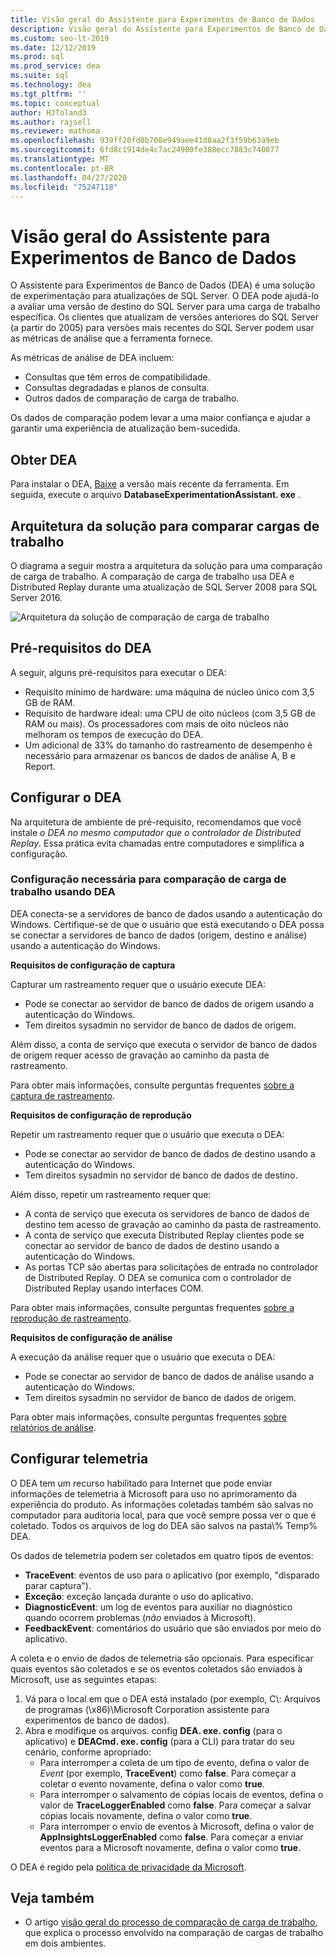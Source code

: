 ```yaml
---
title: Visão geral do Assistente para Experimentos de Banco de Dados
description: Visão geral do Assistente para Experimentos de Banco de Dados
ms.custom: seo-lt-2019
ms.date: 12/12/2019
ms.prod: sql
ms.prod_service: dea
ms.suite: sql
ms.technology: dea
ms.tgt_pltfrm: ''
ms.topic: conceptual
author: HJToland3
ms.author: rajsell
ms.reviewer: mathoma
ms.openlocfilehash: 939ff20fd0b708e949aee41d8aa2f3f59b63a9eb
ms.sourcegitcommit: 6fd8c1914de4c7ac24900fe388ecc7883c740077
ms.translationtype: MT
ms.contentlocale: pt-BR
ms.lasthandoff: 04/27/2020
ms.locfileid: "75247118"
---
```

# <a name="overview-of-database-experimentation-assistant"></a>Visão geral do Assistente para Experimentos de Banco de Dados

O Assistente para Experimentos de Banco de Dados (DEA) é uma solução de experimentação para atualizações de SQL Server. O DEA pode ajudá-lo a avaliar uma versão de destino do SQL Server para uma carga de trabalho específica. Os clientes que atualizam de versões anteriores do SQL Server (a partir do 2005) para versões mais recentes do SQL Server podem usar as métricas de análise que a ferramenta fornece.

As métricas de análise de DEA incluem:

- Consultas que têm erros de compatibilidade.
- Consultas degradadas e planos de consulta.
- Outros dados de comparação de carga de trabalho.

Os dados de comparação podem levar a uma maior confiança e ajudar a garantir uma experiência de atualização bem-sucedida.

## <a name="get-dea"></a>Obter DEA

Para instalar o DEA, [Baixe](https://www.microsoft.com/download/details.aspx?id=54090) a versão mais recente da ferramenta. Em seguida, execute o arquivo **DatabaseExperimentationAssistant. exe** .

## <a name="solution-architecture-for-comparing-workloads"></a>Arquitetura da solução para comparar cargas de trabalho

O diagrama a seguir mostra a arquitetura da solução para uma comparação de carga de trabalho. A comparação de carga de trabalho usa DEA e Distributed Replay durante uma atualização de SQL Server 2008 para SQL Server 2016.

![Arquitetura da solução de comparação de carga de trabalho](./media/database-experimentation-assistant-overview/dea-overview-compare-solution-architecture.png)

## <a name="dea-prerequisites"></a>Pré-requisitos do DEA

A seguir, alguns pré-requisitos para executar o DEA:

- Requisito mínimo de hardware: uma máquina de núcleo único com 3,5 GB de RAM.
- Requisito de hardware ideal: uma CPU de oito núcleos (com 3,5 GB de RAM ou mais). Os processadores com mais de oito núcleos não melhoram os tempos de execução do DEA.
- Um adicional de 33% do tamanho do rastreamento de desempenho é necessário para armazenar os bancos de dados de análise A, B e Report.

## <a name="configure-dea"></a>Configurar o DEA

Na arquitetura de ambiente de pré-requisito, recomendamos que você instale *o DEA no mesmo computador que o controlador de Distributed Replay*. Essa prática evita chamadas entre computadores e simplifica a configuração.

### <a name="required-configuration-for-workload-comparison-using-dea"></a>Configuração necessária para comparação de carga de trabalho usando DEA

DEA conecta-se a servidores de banco de dados usando a autenticação do Windows. Certifique-se de que o usuário que está executando o DEA possa se conectar a servidores de banco de dados (origem, destino e análise) usando a autenticação do Windows.

**Requisitos de configuração de captura**

Capturar um rastreamento requer que o usuário execute DEA:

- Pode se conectar ao servidor de banco de dados de origem usando a autenticação do Windows.
- Tem direitos sysadmin no servidor de banco de dados de origem.

Além disso, a conta de serviço que executa o servidor de banco de dados de origem requer acesso de gravação ao caminho da pasta de rastreamento.

Para obter mais informações, consulte perguntas frequentes [sobre a captura de rastreamento](database-experimentation-assistant-capture-trace.md#frequently-asked-questions-about-trace-capture).

**Requisitos de configuração de reprodução**

Repetir um rastreamento requer que o usuário que executa o DEA:

- Pode se conectar ao servidor de banco de dados de destino usando a autenticação do Windows.
- Tem direitos sysadmin no servidor de banco de dados de destino.

Além disso, repetir um rastreamento requer que:

- A conta de serviço que executa os servidores de banco de dados de destino tem acesso de gravação ao caminho da pasta de rastreamento.
- A conta de serviço que executa Distributed Replay clientes pode se conectar ao servidor de banco de dados de destino usando a autenticação do Windows.
- As portas TCP são abertas para solicitações de entrada no controlador de Distributed Replay. O DEA se comunica com o controlador de Distributed Replay usando interfaces COM.

Para obter mais informações, consulte perguntas frequentes [sobre a reprodução de rastreamento](database-experimentation-assistant-replay-trace.md#frequently-asked-questions-about-trace-replay).

**Requisitos de configuração de análise**

A execução da análise requer que o usuário que executa o DEA:

- Pode se conectar ao servidor de banco de dados de análise usando a autenticação do Windows.
- Tem direitos sysadmin no servidor de banco de dados de origem.

Para obter mais informações, consulte perguntas frequentes [sobre relatórios de análise](database-experimentation-assistant-create-report.md#frequently-asked-questions-about-analysis-reports).

## <a name="set-up-telemetry"></a>Configurar telemetria

O DEA tem um recurso habilitado para Internet que pode enviar informações de telemetria à Microsoft para uso no aprimoramento da experiência do produto. As informações coletadas também são salvas no computador para auditoria local, para que você sempre possa ver o que é coletado. Todos os arquivos de log do DEA são salvos na pasta\\% Temp% DEA.

Os dados de telemetria podem ser coletados em quatro tipos de eventos:

- **TraceEvent**: eventos de uso para o aplicativo (por exemplo, "disparado parar captura").
- **Exceção**: exceção lançada durante o uso do aplicativo.
- **DiagnosticEvent**: um log de eventos para auxiliar no diagnóstico quando ocorrem problemas (*não* enviados à Microsoft).
- **FeedbackEvent**: comentários do usuário que são enviados por meio do aplicativo.

A coleta e o envio de dados de telemetria são opcionais. Para especificar quais eventos são coletados e se os eventos coletados são enviados à Microsoft, use as seguintes etapas:

1. Vá para o local em que o DEA está instalado (por exemplo, C\\: Arquivos de programas (\\x86)\\Microsoft Corporation assistente para experimentos de banco de dados).
2. Abra e modifique os arquivos. config **DEA. exe. config** (para o aplicativo) e **DEACmd. exe. config** (para a CLI) para tratar do seu cenário, conforme apropriado:
    - Para interromper a coleta de um tipo de evento, defina o valor de *Event* (por exemplo, **TraceEvent**) como **false**. Para começar a coletar o evento novamente, defina o valor como **true**.
    - Para interromper o salvamento de cópias locais de eventos, defina o valor de **TraceLoggerEnabled** como **false**. Para começar a salvar cópias locais novamente, defina o valor como **true**.
    - Para interromper o envio de eventos à Microsoft, defina o valor de **AppInsightsLoggerEnabled** como **false**. Para começar a enviar eventos para a Microsoft novamente, defina o valor como **true**.

O DEA é regido pela [política de privacidade da Microsoft](https://aka.ms/dea-privacy).

## <a name="see-also"></a>Veja também

- O artigo [visão geral do processo de comparação de carga de trabalho](database-experimentation-assistant-get-started.md), que explica o processo envolvido na comparação de cargas de trabalho em dois ambientes.
